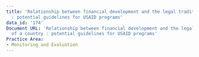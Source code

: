 ```yaml
---
title: 'Relationship between financial development and the legal tradition of a country
  : potential guidelines for USAID programs'
data_id: '174'
Document URL: 'Relationship between financial development and the legal tradition
  of a country : potential guidelines for USAID programs'
Practice Area:
- Monitoring and Evaluation
---
```


